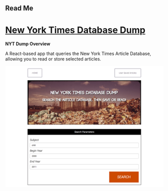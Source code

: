 
Read Me
-------------
# [New York Times Database Dump](https://agile-beyond-15276.herokuapp.com "NYT Database Dump")


**NYT Dump Overview**

A React-based app that queries the New York Times Article Database, allowing you to read or store selected articles.


![](https://github.com/shaanobney/nytreact/blob/master/images/nytd.png?raw=true)
